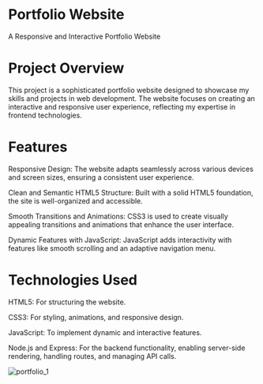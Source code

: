 # Portfolio Website

A Responsive and Interactive Portfolio Website

# Project Overview

This project is a sophisticated portfolio website designed to showcase my skills and projects in web development. The website focuses on creating an interactive and responsive user experience, reflecting my expertise in frontend technologies.

# Features

Responsive Design: The website adapts seamlessly across various devices and screen sizes, ensuring a consistent user experience.

Clean and Semantic HTML5 Structure: Built with a solid HTML5 foundation, the site is well-organized and accessible.

Smooth Transitions and Animations: CSS3 is used to create visually appealing transitions and animations that enhance the user interface.

Dynamic Features with JavaScript: JavaScript adds interactivity with features like smooth scrolling and an adaptive navigation menu.

# Technologies Used

HTML5: For structuring the website.

CSS3: For styling, animations, and responsive design.

JavaScript: To implement dynamic and interactive features.

Node.js and Express: For the backend functionality, enabling server-side rendering, handling routes, and managing API calls.


![portfolio_1](https://github.com/user-attachments/assets/75e672bc-885f-4d76-9343-d3279efb76fb)


